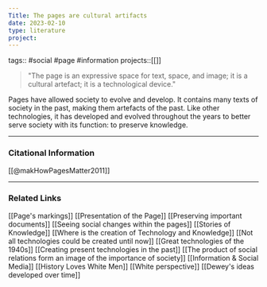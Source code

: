 ```yaml
---
Title: The pages are cultural artifacts
date: 2023-02-10
type: literature
project:
---
```

tags:: #social #page #information
projects::[[]]

>"The page is an expressive space for text, space, and image; it is a cultural artefact; it is a technological device."

Pages have allowed society to evolve and develop. It contains many texts of society in the past, making them artefacts of the past. Like other technologies, it has developed and evolved throughout the years to better serve society with its function: to preserve knowledge.

---
### Citational Information

[[@makHowPagesMatter2011]]

---

### Related Links

[[Page's markings]]
[[Presentation of the Page]]
[[Preserving important documents]]
[[Seeing social changes within the pages]]
[[Stories of Knowledge]]
[[Where is the creation of Technology and Knowledge]]
[[Not all technologies could be created until now]]
[[Great technologies of the 1940s]]
[[Creating present technologies in the past]]
[[The product of social relations form an image of the importance of society]]
[[Information & Social Media]]
[[History Loves White Men]]
[[White perspective]]
[[Dewey's ideas developed over time]]
